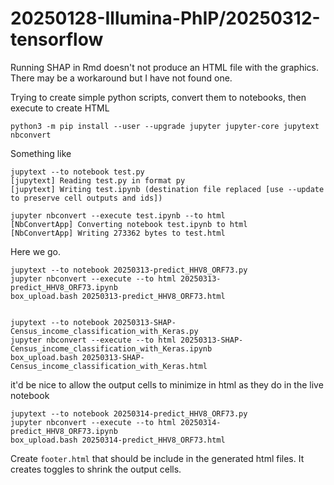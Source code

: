 #	20250128-Illumina-PhIP/20250312-tensorflow


Running SHAP in Rmd doesn't not produce an HTML file with the graphics.
There may be a workaround but I have not found one.

Trying to create simple python scripts, convert them to notebooks, then execute to create HTML

```
python3 -m pip install --user --upgrade jupyter jupyter-core jupytext nbconvert

```


Something like 
```
jupytext --to notebook test.py 
[jupytext] Reading test.py in format py
[jupytext] Writing test.ipynb (destination file replaced [use --update to preserve cell outputs and ids])

jupyter nbconvert --execute test.ipynb --to html
[NbConvertApp] Converting notebook test.ipynb to html
[NbConvertApp] Writing 273362 bytes to test.html
```


Here we go.


```
jupytext --to notebook 20250313-predict_HHV8_ORF73.py
jupyter nbconvert --execute --to html 20250313-predict_HHV8_ORF73.ipynb 
box_upload.bash 20250313-predict_HHV8_ORF73.html


jupytext --to notebook 20250313-SHAP-Census_income_classification_with_Keras.py
jupyter nbconvert --execute --to html 20250313-SHAP-Census_income_classification_with_Keras.ipynb
box_upload.bash 20250313-SHAP-Census_income_classification_with_Keras.html 

```

it'd be nice to allow the output cells to minimize in html as they do in the live notebook






```
jupytext --to notebook 20250314-predict_HHV8_ORF73.py
jupyter nbconvert --execute --to html 20250314-predict_HHV8_ORF73.ipynb 
box_upload.bash 20250314-predict_HHV8_ORF73.html
```



Create `footer.html` that should be include in the generated html files.
It creates toggles to shrink the output cells.


